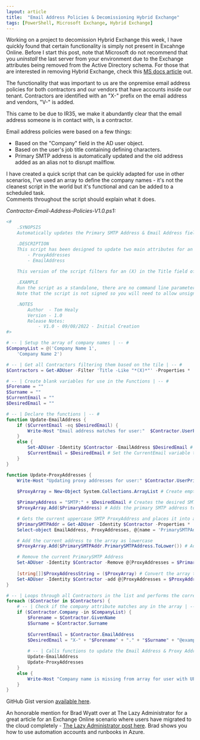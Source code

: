 ```yaml
---
layout: article
title:  "Email Address Policies & Decomissioning Hybrid Exchange"
tags: [PowerShell, Microsoft Exchange, Hybrid Exchange]
---
```


Working on a project to decomission Hybrid Exchange this week, I have quickly found that certain functionality is simply not present in Excahnge Online. Before I start this post, note that Microsoft do not recommend that you *uninstall* the last server from your environment due to the Exchange attributes being removed from the Active Directory schema. For those that are interested in removing Hybrid Exchange, check this [MS docs article](https://docs.microsoft.com/en-us/exchange/decommission-on-premises-exchange) out.

The functionality that was important to us are the onpremise email address policies for both contractors and our vendors that have accounts inside our tenant. Contractors are identified with an "X-" prefix on the email address and vendors, "V-" is added.

This came to be due to IR35, we make it abundantly clear that the email address someone is in contact with, is a contractor.

Email address policies were based on a few things:
* Based on the "Company" field in the AD user object.
* Based on the user's job title containing defining characters.
* Primary SMTP address is automatically updated and the old address added as an alias not to disrupt mailflow.

I have created a quick script that can be quickly adapted for use in other scenarios, I've used an array to define the company names - it's not the cleanest script in the world but it's functional and can be added to a scheduled task.  
Comments throughout the script should explain what it does.

*Contractor-Email-Address-Policies-V1.0.ps1:*

```powershell
<#    
    .SYNOPSIS  
    Automatically updates the Primary SMTP Address & Email Address fields for Company Name Contractors

    .DESCRIPTION
    This script has been designed to update two main attributes for an Active Directory User Object:
        - ProxyAddresses
        - EmailAddress
    
    This version of the script filters for an (X) in the Title field of a user profile and the company matching Company Name 1 & Company Name 2.

    .EXAMPLE
    Run the script as a standalone, there are no command line parameters available - ".\Contractor-Email-Address-Policies-V1.0.ps1"
    Note that the script is not signed so you will need to allow unsigned scripts to run on the local machine.

    .NOTES
        Author  - Tom Healy
        Version - 1.0
        Release Notes:
            - V1.0 - 09/08/2022 - Initial Creation
#>

# -- | Setup the array of company names | -- #
$CompanyList = @('Company Name 1',
    'Company Name 2')

# -- | Get all Contractors filtering them based on the tile | -- #
$Contractors = Get-ADUser -Filter 'Title -Like "*(X)*"' -Properties * 

# -- | Create blank variables for use in the Functions | -- #
$Forename = ""
$Surname = ""
$CurrentEmail = ""
$DesiredEmail = ""

# -- | Declare the functions | -- #
function Update-EmailAddress {
    if ($CurrentEmail -eq $DesiredEmail) {
        Write-Host "Email address matches for user:"  $Contractor.UserPrincipalName
    }
    else {
        Set-ADUser -Identity $Contractor -EmailAddress $DesiredEmail # Correct the Email Address
        $CurrentEmail = $DesiredEmail # Set the CurrentEmail variable to the newly set DesiredEmail 
    }
}

function Update-ProxyAddresses {
    Write-Host "Updating proxy addresses for user:" $Contractor.UserPrincipalName
    
    $ProxyArray = New-Object System.Collections.ArrayList # Create empty array for proxy addresses

    $PrimaryAddress = "SMTP:" + $DesiredEmail # Creates the desired SMTP address variable based on the DesiredEmail variable
    $ProxyArray.Add($PrimaryAddress) # Adds the primary SMTP address to the array as the first item

    # Gets the current uppercase SMTP ProxyAddress and places it into a variable
    $PrimarySMTPAddr = Get-ADUser -Identity $Contractor -Properties * | 
    Select-object EmailAddress, ProxyAddresses, @{name = 'PrimarySMTPAddress'; Expression = { $_.ProxyAddresses -cmatch '^SMTP:' } }

    # Add the current address to the array as lowercase
    $ProxyArray.Add($PrimarySMTPAddr.PrimarySMTPAddress.ToLower()) # Adds the old primary SMTP address as a lowercase string

    # Remove the current PrimarySMTP Address
    Set-ADUser -Identity $Contractor -Remove @{ProxyAddresses = $PrimarySMTPAddr.PrimarySMTPAddress } # Removes the Primary SMTP Proxy Address
    
    [string[]]$ProxyAddressString = ($ProxyArray) # Convert the array to a string to be able to add it using the Set-ADUser command
    Set-ADUser -Identity $Contractor -add @{ProxyAddresses = $ProxyAddressString } # Add the correct primary SMTP & alias SMTP addresses back to the user (does not touch x500, SIP etc.)
}

# -- | Loops through all Contractors in the list and performs the corrections in order | -- #
foreach ($Contractor in $Contractors) { 
    # -- | Check if the company attribute matches any in the array | -- #
    if ($Contractor.Company -in $CompanyList) {
        $Forename = $Contractor.GivenName
        $Surname = $Contractor.Surname
        
        $CurrentEmail = $Contractor.EmailAddress
        $DesiredEmail = "X-" + "$Forename" + "." + "$Surname" + "@example.com"
        
        # -- | Calls functions to update the Email Address & Proxy Addresses | -- #
        Update-EmailAddress
        Update-ProxyAddresses
    }
    else {
        Write-Host "Company name is missing from array for user with UPN:" $Contractor.UserPrincipalName
    }
}
```
GitHub Gist version [available here](https://gist.github.com/tomhhealy/45d0f5eaa7fa52ec61e1f98b60d20dea).

An honorable mention for Brad Wyatt over at The Lazy Administrator for a great article for an Exchange Online scenario where users have migrated to the cloud completely - [The Lazy Administrator post here](https://www.thelazyadministrator.com/2019/11/20/office-365-email-address-policies-with-azure-automation/#:~:text=Unfortunately%2C%20in%20Office%20365%20Exchange,or%20your%20company%20has%20implemented). Brad shows you how to use automation accounts and runbooks in Azure.